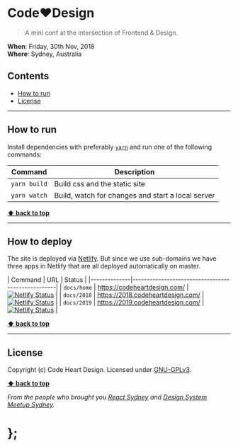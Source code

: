 Code❤️Design
============

> A mini conf at the intersection of Frontend & Design.

**When**: Friday, 30th Nov, 2018<br />
**Where**: Sydney, Australia


## Contents

* [How to run](#how-to-run)
* [License](#license)


----------------------------------------------------------------------------------------------------------------------------------------------------------------


## How to run

Install dependencies with preferably [`yarn`](https://yarnpkg.com/) and run one of the following commands:

| Command      | Description                                       |
|--------------|---------------------------------------------------|
| `yarn build` | Build css and the static site                     |
| `yarn watch` | Build, watch for changes and start a local server |


**[⬆ back to top](#contents)**


----------------------------------------------------------------------------------------------------------------------------------------------------------------


## How to deploy

The site is deployed via [Netlify](https://netlify.com). But since we use sub-domains we have three apps in Netlify that are all deployed automatically on
master.

| Command      | URL                               | Status        |
|--------------|---------------------------------------------------|
| `docs/home`  | https://codeheartdesign.com/      | [![Netlify Status](https://api.netlify.com/api/v1/badges/048771c3-f253-4383-89c0-a149a5c02157/deploy-status)](https://app.netlify.com/sites/codeheartdesign/deploys) |
| `docs/2018`  | https://2018.codeheartdesign.com/ | [![Netlify Status](https://api.netlify.com/api/v1/badges/33a01a87-e073-4fdc-9d40-ce4f2b6a54b7/deploy-status)](https://app.netlify.com/sites/2018codeheartdesign/deploys) |
| `docs/2019`  | https://2019.codeheartdesign.com/ | [![Netlify Status](https://api.netlify.com/api/v1/badges/ebdcad17-9ea8-4e78-863f-bacd73ef00e8/deploy-status)](https://app.netlify.com/sites/2019codeheartdesign/deploys) |


**[⬆ back to top](#contents)**


----------------------------------------------------------------------------------------------------------------------------------------------------------------


## License

Copyright (c) Code Heart Design.
Licensed under [GNU-GPLv3](https://raw.githubusercontent.com/https://github.com/codeheartdesign/codeheartdesign.com/master/LICENSE).


**[⬆ back to top](#contents)**


_From the people who brought you [React Sydney](https://www.meetup.com/React-Sydney/) and [Design System Meetup Sydney](http://designsystemmeetup.com/)._

# };
